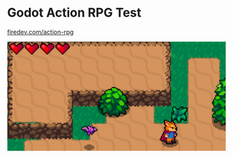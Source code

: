 # Godot Action RPG Test

[firedev.com/action-rpg](https://firedev.com/action-rpg)

![](preview.png)
